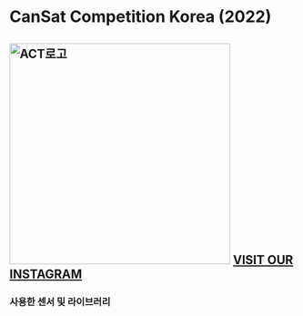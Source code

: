 # CanSat Competition Korea (2022)
## <img width="388" alt="ACT로고" src="https://user-images.githubusercontent.com/62331567/183722588-31290fee-752e-4306-a7c6-c957eacba6d3.png"> <a href="https://instagram.com/act_cansat?igshid=YmMyMTA2M2Y=">VISIT OUR INSTAGRAM</a>

### 사용한 센서 및 라이브러리

